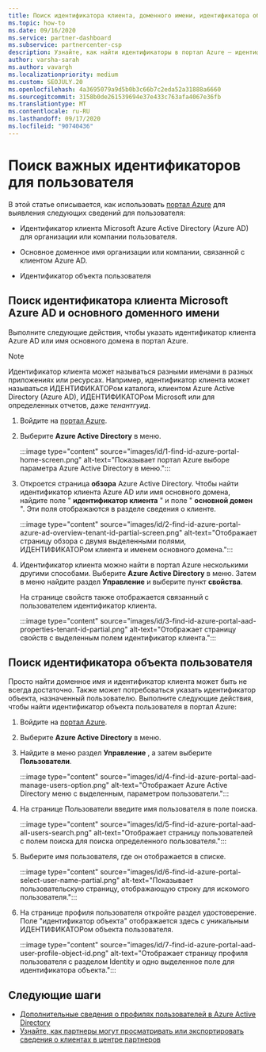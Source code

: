 ```yaml
---
title: Поиск идентификатора клиента, доменного имени, идентификатора объекта пользователя
ms.topic: how-to
ms.date: 09/16/2020
ms.service: partner-dashboard
ms.subservice: partnercenter-csp
description: Узнайте, как найти идентификаторы в портал Azure — идентификатор клиента Azure AD в Организации, доменное имя или идентификатор конкретного объекта пользователя. Для некоторых задач требуются эти сведения.
author: varsha-sarah
ms.author: vavargh
ms.localizationpriority: medium
ms.custom: SEOJULY.20
ms.openlocfilehash: 4a3695079a9d5b0b3c66b7c2eda52a31888a6660
ms.sourcegitcommit: 3158b0de261539694e37e433c763afa4067e36fb
ms.translationtype: MT
ms.contentlocale: ru-RU
ms.lasthandoff: 09/17/2020
ms.locfileid: "90740436"
---
```

# <a name="locate-important-ids-for-a-user"></a>Поиск важных идентификаторов для пользователя

В этой статье описывается, как использовать [портал Azure](https://portal.azure.com/) для выявления следующих сведений для пользователя:

- Идентификатор клиента Microsoft Azure Active Directory (Azure AD) для организации или компании пользователя.

- Основное доменное имя организации или компании, связанной с клиентом Azure AD.

- Идентификатор объекта пользователя

## <a name="find-the-microsoft-azure-ad-tenant-id-and-primary-domain-name"></a>Поиск идентификатора клиента Microsoft Azure AD и основного доменного имени

Выполните следующие действия, чтобы указать идентификатор клиента Azure AD или имя основного домена в портал Azure.

> [!NOTE]
> Идентификатор клиента может называться разными именами в разных приложениях или ресурсах. Например, идентификатор клиента может называться ИДЕНТИФИКАТОРом каталога, клиентом Azure Active Directory (Azure AD), ИДЕНТИФИКАТОРом Microsoft или для определенных отчетов, даже *тенантгуид*.

1. Войдите на [портал Azure](https://portal.azure.com/).

2. Выберите **Azure Active Directory** в меню.

   :::image type="content" source="images/id/1-find-id-azure-portal-home-screen.png" alt-text="Показывает портал Azure выборе параметра Azure Active Directory в меню.":::

3. Откроется страница **обзора** Azure Active Directory. Чтобы найти идентификатор клиента Azure AD или имя основного домена, найдите поле " **идентификатор клиента** " и поле " **основной домен** ". Эти поля отображаются в разделе сведения о клиенте.

   :::image type="content" source="images/id/2-find-id-azure-portal-azure-ad-overview-tenant-id-partial-screen.png" alt-text="Отображает страницу обзора с двумя выделенными полями, ИДЕНТИФИКАТОРом клиента и именем основного домена.":::

4. Идентификатор клиента можно найти в портал Azure несколькими другими способами. Выберите **Azure Active Directory** в меню. Затем в меню найдите раздел **Управление** и выберите пункт **свойства**.

   На странице свойств также отображается связанный с пользователем идентификатор клиента.

   :::image type="content" source="images/id/3-find-id-azure-portal-aad-properties-tenant-id-partial.png" alt-text="Отображает страницу свойств с выделенным полем идентификатор клиента.":::

## <a name="find-the-user-object-id"></a>Поиск идентификатора объекта пользователя

Просто найти доменное имя и идентификатор клиента может быть не всегда достаточно. Также может потребоваться указать идентификатор объекта, назначенный пользователю. Выполните следующие действия, чтобы найти идентификатор объекта пользователя в портал Azure:

1. Войдите на [портал Azure](https://portal.azure.com/).

2. Выберите **Azure Active Directory** в меню.

3. Найдите в меню раздел **Управление** , а затем выберите **Пользователи**.

      :::image type="content" source="images/id/4-find-id-azure-portal-aad-manage-users-option.png" alt-text="Отображает Azure Active Directory меню с выделенным, параметром пользователи.":::

4. На странице Пользователи введите имя пользователя в поле поиска.

      :::image type="content" source="images/id/5-find-id-azure-portal-aad-all-users-search.png" alt-text="Отображает страницу пользователей с полем поиска для поиска определенного пользователя.":::

5. Выберите имя пользователя, где он отображается в списке.  

      :::image type="content" source="images/id/6-find-id-azure-portal-select-user-name-partial.png" alt-text="Показывает пользовательскую страницу, отображающую строку для искомого пользователя.":::

6. На странице профиля пользователя откройте раздел удостоверение. Поле "идентификатор объекта" отображается здесь с уникальным ИДЕНТИФИКАТОРом объекта пользователя.

      :::image type="content" source="images/id/7-find-id-azure-portal-aad-user-profile-object-id.png" alt-text="Отображает страницу профиля пользователя с разделом Identity и одно выделенное поле для идентификатора объекта.":::

## <a name="next-steps"></a>Следующие шаги

- [Дополнительные сведения о профилях пользователей в Azure Active Directory](/azure/active-directory/fundamentals/active-directory-users-profile-azure-portal)
- [Узнайте, как партнеры могут просматривать или экспортировать сведения о клиентах в центре партнеров](see-your-customer-list.md)
